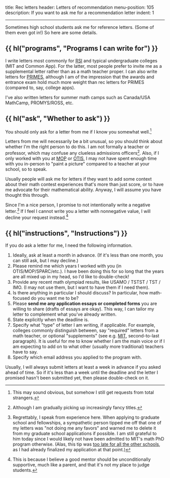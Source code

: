 title: Rec letters
header: Letters of recommendation
menu-position: 105
description: If you want to ask me for a recommendation letter
indent: 1

---

Sometimes high school students ask me for reference letters.
(Some of them even got in!)
So here are some details.

## {{ hl("programs", "Programs I can write for") }}

I write letters most commonly for
[RSI](https://www.cee.org/research-science-institute)
and typical undergraduate colleges (MIT and Common App).
For the latter, most people prefer to invite me as a supplemental letter
rather than as a math teacher proper.
I can also write letters for
[PRIMES](https://math.mit.edu/research/highschool/primes/index.html),
although I am of the impression that the awards and entrance exam
hold much more weight than rec letters for PRIMES (compared to, say, college apps).

I've also written letters for summer math camps
such as Canada/USA MathCamp, PROMYS/ROSS, etc.

## {{ hl("ask", "Whether to ask") }}

You should only ask for a letter from me if I know you somewhat well.[^obvious]

[^obvious]:
    This may sound obvious,
    but somehow I still get requests from total strangers.

Letters from me will necessarily be a bit unusual,
so you should think about whether I'm the right person to do this.
I am not formally a teacher or professor,
which may confuse any clueless admissions officers[^fancy].
Also, if I only worked with you at
[MOP](https://en.wikipedia.org/wiki/Mathematical_Olympiad_Program)
or [OTIS](otis.html), I may not have spent enough time
with you in-person to "paint a picture"
compared to a teacher at your school, so to speak.

[^fancy]: Although I am gradually picking up increasingly fancy titles.

Usually people will ask me for letters if they want to add
some context about their math contest experiences that's more than just score,
or to have me advocate for their mathematical ability.
Anyway, I will assume you have thought this through.

Since I'm a nice person,
I promise to not intentionally write a negative letter.[^regret]
If I feel I cannot write you a letter with nonnegative value,
I will decline your request instead.[^support]

[^regret]:
    Regrettably, I speak from experience here.
    When applying to graduate school and fellowships, a sympathetic person
    tipped me off that one of my letters was "not doing me any favors" and
    warned me to delete it from my graduate school applications if possible.
    I am still grateful to him today since I would likely not have been
    admitted to MIT's math PhD program otherwise. (Alas, this tip was
    [too late for all the other schools](/static/grad-school-decisions.png),
    as I had already finalized my application at that point.)

[^support]:
    This is because I believe a good mentor should be
    unconditionally supportive, much like a parent,
    and that it's not my place to judge students.

## {{ hl("instructions", "Instructions") }}

If you do ask a letter for me, I need the following information.

1. Ideally, ask at least a month in advance.
   (If it's less than one month, you can still ask, but I may decline.)
2. Please remind me which years I worked with you (in OTIS/MOP/SPARC/etc.).
   I have been doing this for so long that the years are all mixed
   up in my head, so I'd like to double-check!
3. Provide any recent math olympiad results,
   like USAMO / TSTST / TST / IMO.
   (I may not use them, but I want to have them if I need them).
4. Is there anything in particular I should discuss?
   In particular, how math-focused do you want me to be?
5. Please **send me any application essays or completed forms**
   you are willing to share (drafts of essays are okay).
   This way, I can tailor my letter to complement
   what you've already written.
6. State explicitly when the deadline is.
7. Specify what "type" of letter I am writing, if applicable.
   For example, colleges commonly distinguish between, say
   "required" letters from a math teacher, or optional "supplements"
   (see e.g. [MIT][mitsupp], second-to-last paragraph).
   It is useful for me to know whether I am the main voice or if
   I am expecting to add on to what other (usually more traditional)
   teachers have to say.
8. Specify which email address you applied to the program with.

[mitsupp]: https://mitadmissions.org/apply/firstyear/letters-of-recommendation/

Usually, I will always submit letters
at least a week in advance if you asked ahead of time.
So if it's less than a week until the deadline and the letter I promised
hasn't been submitted yet, then please double-check on it.
